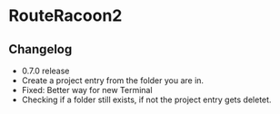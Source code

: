 # RouteRacoon2

## Changelog

- 0.7.0 release
- Create a project entry from the folder you are in.
- Fixed: Better way for new Terminal
- Checking if a folder still exists, if not the project entry gets deletet.